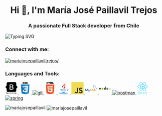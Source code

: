 <h1 align="center">Hi 👋, I'm María José Paillavil Trejos</h1>
<h3 align="center">A passionate Full Stack developer from Chile</h3>

<img src="https://camo.githubusercontent.com/faf784dbd00345b30cbc987b4a5f7d98d228c98df0edf1a0ffffa291addc2330/68747470733a2f2f726561646d652d747970696e672d7376672e6865726f6b756170702e636f6d2f3f636f6c6f723d4637324546332673697a653d33352663656e7465723d74727565267643656e7465723d747275652677696474683d31303030266c696e65733d48656c6c6f2c2b4d792b4e616d652b69732b5465726573612b426574746f6e693b49276d2b32382b79656172732b6f6c643b492b46756c6c2b537461636b2b446576656c6f7065723b42652b57656c636f6d65212b3a253239" alt="Typing SVG" data-canonical-src="https://readme-typing-svg.herokuapp.com/?color=F72EF3&amp;size=35&amp;center=true&amp;vCenter=true&amp;width=1000&amp;lines=Hello,+My+Name+is+María+José;I'm+27+years+old;I+Full+Stack+Developer;Be+Welcome!+:%29" style="max-width: 100%;">

<h3 align="left">Connect with me:</h3>
<p align="left">
<a href="https://linkedin.com/in/mariajosepaillaviltrejos/" target="blank"><img align="center" src="https://raw.githubusercontent.com/rahuldkjain/github-profile-readme-generator/master/src/images/icons/Social/linked-in-alt.svg" alt="mariajosepaillaviltrejos/" height="30" width="40" /></a>
</p>

<h3 align="left">Languages and Tools:</h3>
<p align="left"> <a href="https://getbootstrap.com" target="_blank" rel="noreferrer"> <img src="https://raw.githubusercontent.com/devicons/devicon/master/icons/bootstrap/bootstrap-plain-wordmark.svg" alt="bootstrap" width="40" height="40"/> </a> <a href="https://www.w3schools.com/css/" target="_blank" rel="noreferrer"> <img src="https://raw.githubusercontent.com/devicons/devicon/master/icons/css3/css3-original-wordmark.svg" alt="css3" width="40" height="40"/> </a> <a href="https://git-scm.com/" target="_blank" rel="noreferrer"> <img src="https://www.vectorlogo.zone/logos/git-scm/git-scm-icon.svg" alt="git" width="40" height="40"/> </a> <a href="https://www.w3.org/html/" target="_blank" rel="noreferrer"> <img src="https://raw.githubusercontent.com/devicons/devicon/master/icons/html5/html5-original-wordmark.svg" alt="html5" width="40" height="40"/> </a> <a href="https://www.java.com" target="_blank" rel="noreferrer"> <img src="https://raw.githubusercontent.com/devicons/devicon/master/icons/java/java-original.svg" alt="java" width="40" height="40"/> </a> <a href="https://developer.mozilla.org/en-US/docs/Web/JavaScript" target="_blank" rel="noreferrer"> <img src="https://raw.githubusercontent.com/devicons/devicon/master/icons/javascript/javascript-original.svg" alt="javascript" width="40" height="40"/> </a> <a href="https://www.mysql.com/" target="_blank" rel="noreferrer"> <img src="https://raw.githubusercontent.com/devicons/devicon/master/icons/mysql/mysql-original-wordmark.svg" alt="mysql" width="40" height="40"/> </a> <a href="https://nodejs.org" target="_blank" rel="noreferrer"> <img src="https://raw.githubusercontent.com/devicons/devicon/master/icons/nodejs/nodejs-original-wordmark.svg" alt="nodejs" width="40" height="40"/> </a> <a href="https://postman.com" target="_blank" rel="noreferrer"> <img src="https://www.vectorlogo.zone/logos/getpostman/getpostman-icon.svg" alt="postman" width="40" height="40"/> </a> <a href="https://reactjs.org/" target="_blank" rel="noreferrer"> <img src="https://raw.githubusercontent.com/devicons/devicon/master/icons/react/react-original-wordmark.svg" alt="react" width="40" height="40"/> </a> <a href="https://spring.io/" target="_blank" rel="noreferrer"> <img src="https://www.vectorlogo.zone/logos/springio/springio-icon.svg" alt="spring" width="40" height="40"/> </a> </p>

<p><img align="left" src="https://github-readme-stats.vercel.app/api/top-langs?username=mariajosepaillavil&show_icons=true&locale=en&layout=compact" alt="mariajosepaillavil" /></p>

<p>&nbsp;<img align="center" src="https://github-readme-stats.vercel.app/api?username=mariajosepaillavil&show_icons=true&locale=en" alt="mariajosepaillavil" /></p>


